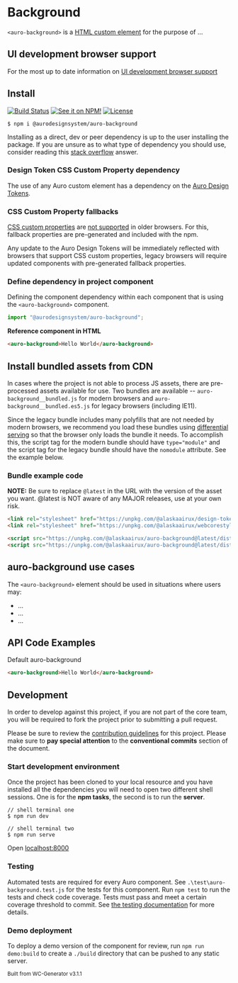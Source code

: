 # Background

`<auro-background>` is a [HTML custom element](https://developer.mozilla.org/en-US/docs/Web/Web_Components/Using_custom_elements) for the purpose of ...

## UI development browser support

For the most up to date information on [UI development browser support](https://auro.alaskaair.com/support/browsersSupport)

## Install

[![Build Status](https://img.shields.io/github/workflow/status/AlaskaAirlines/auro-background/Test%20and%20publish?branch=master&style=for-the-badge)](https://github.com/AlaskaAirlines/auro-background/actions?query=workflow%3A%22test+and+publish%22)
[![See it on NPM!](https://img.shields.io/npm/v/@aurodesignsystem/auro-background?style=for-the-badge&color=orange)](https://www.npmjs.com/package/@aurodesignsystem/auro-background)
[![License](https://img.shields.io/npm/l/@aurodesignsystem/auro-background?color=blue&style=for-the-badge)](https://www.apache.org/licenses/LICENSE-2.0)

```shell
$ npm i @aurodesignsystem/auro-background
```

Installing as a direct, dev or peer dependency is up to the user installing the package. If you are unsure as to what type of dependency you should use, consider reading this [stack overflow](https://stackoverflow.com/questions/18875674/whats-the-difference-between-dependencies-devdependencies-and-peerdependencies) answer.

### Design Token CSS Custom Property dependency

The use of any Auro custom element has a dependency on the [Auro Design Tokens](https://auro.alaskaair.com/getting-started/developers/design-tokens).

### CSS Custom Property fallbacks

[CSS custom properties](https://developer.mozilla.org/en-US/docs/Web/CSS/Using_CSS_custom_properties) are [not supported](https://auro.alaskaair.com/support/custom-properties) in older browsers. For this, fallback properties are pre-generated and included with the npm.

Any update to the Auro Design Tokens will be immediately reflected with browsers that support CSS custom properties, legacy browsers will require updated components with pre-generated fallback properties.

### Define dependency in project component

Defining the component dependency within each component that is using the `<auro-background>` component.

```javascript
import "@aurodesignsystem/auro-background";
```

**Reference component in HTML**

```html
<auro-background>Hello World</auro-background>
```

## Install bundled assets from CDN

In cases where the project is not able to process JS assets, there are pre-processed assets available for use. Two bundles are available -- `auro-background__bundled.js` for modern browsers and `auro-background__bundled.es5.js` for legacy browsers (including IE11).

Since the legacy bundle includes many polyfills that are not needed by modern browsers, we recommend you load these bundles using [differential serving](https://philipwalton.com/articles/deploying-es2015-code-in-production-today/) so that the browser only loads the bundle it needs. To accomplish this, the script tag for the modern bundle should have `type="module"` and the script tag for the legacy bundle should have the `nomodule` attribute. See the example below.

### Bundle example code

**NOTE:** Be sure to replace `@latest` in the URL with the version of the asset you want. @latest is NOT aware of any MAJOR releases, use at your own risk.

```html
<link rel="stylesheet" href="https://unpkg.com/@alaskaairux/design-tokens@latest/dist/tokens/CSSCustomProperties.css" />
<link rel="stylesheet" href="https://unpkg.com/@alaskaairux/webcorestylesheets@latest/dist/bundled/essentials.css" />

<script src="https://unpkg.com/@alaskaairux/auro-background@latest/dist/auro-background__bundled.js" type="module"></script>
<script src="https://unpkg.com/@alaskaairux/auro-background@latest/dist/auro-background__bundled.es5.js" nomodule></script>
```

## auro-background use cases

The `<auro-background>` element should be used in situations where users may:

* ...
* ...
* ...

## API Code Examples

Default auro-background

```html
<auro-background>Hello World</auro-background>
```

## Development

In order to develop against this project, if you are not part of the core team, you will be required to fork the project prior to submitting a pull request.

Please be sure to review the [contribution guidelines](https://auro.alaskaair.com/getting-started/developers/contributing) for this project. Please make sure to **pay special attention** to the **conventional commits** section of the document.

### Start development environment

Once the project has been cloned to your local resource and you have installed all the dependencies you will need to open two different shell sessions. One is for the **npm tasks**, the second is to run the **server**.

```shell
// shell terminal one
$ npm run dev

// shell terminal two
$ npm run serve
```

Open [localhost:8000](http://localhost:8000/)

### Testing
Automated tests are required for every Auro component. See `.\test\auro-background.test.js` for the tests for this component. Run `npm test` to run the tests and check code coverage. Tests must pass and meet a certain coverage threshold to commit. See [the testing documentation](https://auro.alaskaair.com/support/tests) for more details.

### Demo deployment

To deploy a demo version of the component for review, run `npm run demo:build` to create a `./build` directory that can be pushed to any static server.

<small>Built from WC-Generator v3.1.1</small>

